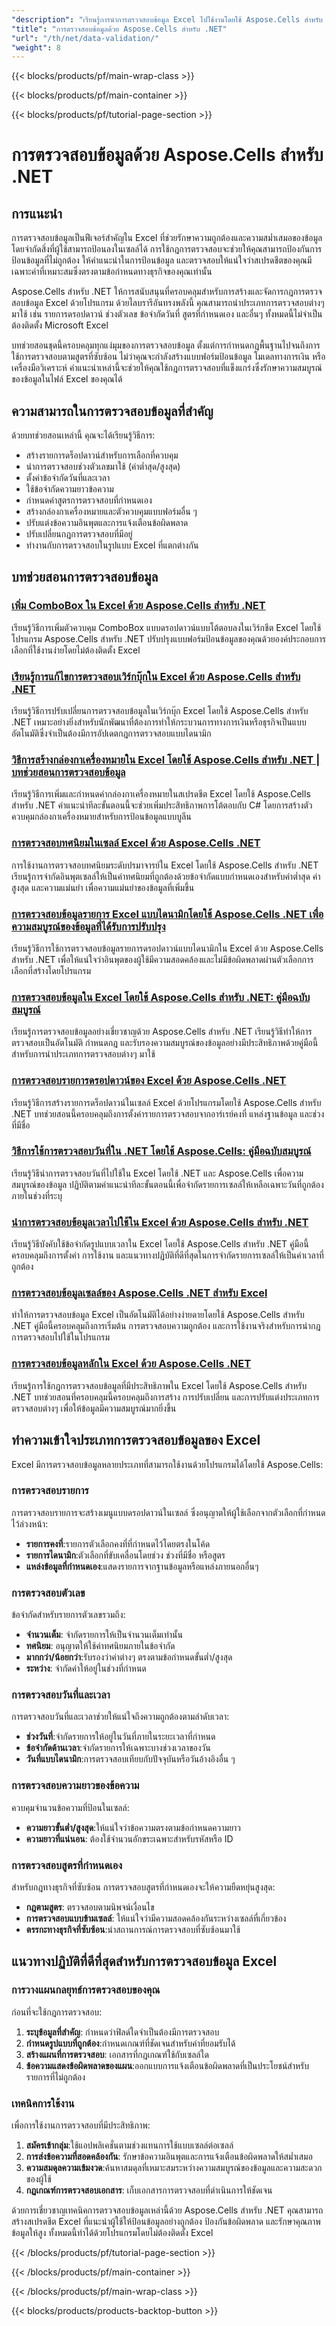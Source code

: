 ```yaml
---
"description": "เรียนรู้การนำการตรวจสอบข้อมูล Excel ไปใช้งานโดยใช้ Aspose.Cells สำหรับ .NET โดยมีบทช่วยสอนครอบคลุมกฎการตรวจสอบ รายการดรอปดาวน์ ข้อจำกัดวันที่/เวลา และการแจ้งเตือนข้อผิดพลาด"
"title": "การตรวจสอบข้อมูลด้วย Aspose.Cells สำหรับ .NET"
"url": "/th/net/data-validation/"
"weight": 8
---
```


{{< blocks/products/pf/main-wrap-class >}}

{{< blocks/products/pf/main-container >}}

{{< blocks/products/pf/tutorial-page-section >}}


# การตรวจสอบข้อมูลด้วย Aspose.Cells สำหรับ .NET

## การแนะนำ

การตรวจสอบข้อมูลเป็นฟีเจอร์สำคัญใน Excel ที่ช่วยรักษาความถูกต้องและความสม่ำเสมอของข้อมูลโดยจำกัดสิ่งที่ผู้ใช้สามารถป้อนลงในเซลล์ได้ การใช้กฎการตรวจสอบจะช่วยให้คุณสามารถป้องกันการป้อนข้อมูลที่ไม่ถูกต้อง ให้คำแนะนำในการป้อนข้อมูล และตรวจสอบให้แน่ใจว่าสเปรดชีตของคุณมีเฉพาะค่าที่เหมาะสมซึ่งตรงตามข้อกำหนดทางธุรกิจของคุณเท่านั้น

Aspose.Cells สำหรับ .NET ให้การสนับสนุนที่ครอบคลุมสำหรับการสร้างและจัดการกฎการตรวจสอบข้อมูล Excel ด้วยโปรแกรม ด้วยไลบรารีอันทรงพลังนี้ คุณสามารถนำประเภทการตรวจสอบต่างๆ มาใช้ เช่น รายการดรอปดาวน์ ช่วงตัวเลข ข้อจำกัดวันที่ สูตรที่กำหนดเอง และอื่นๆ ทั้งหมดนี้ไม่จำเป็นต้องติดตั้ง Microsoft Excel

บทช่วยสอนชุดนี้ครอบคลุมทุกแง่มุมของการตรวจสอบข้อมูล ตั้งแต่การกำหนดกฎพื้นฐานไปจนถึงการใช้การตรวจสอบตามสูตรที่ซับซ้อน ไม่ว่าคุณจะกำลังสร้างแบบฟอร์มป้อนข้อมูล โมเดลทางการเงิน หรือเครื่องมือวิเคราะห์ คำแนะนำเหล่านี้จะช่วยให้คุณใช้กฎการตรวจสอบที่แข็งแกร่งซึ่งรักษาความสมบูรณ์ของข้อมูลในไฟล์ Excel ของคุณได้

## ความสามารถในการตรวจสอบข้อมูลที่สำคัญ

ด้วยบทช่วยสอนเหล่านี้ คุณจะได้เรียนรู้วิธีการ:

- สร้างรายการดร็อปดาวน์สำหรับการเลือกที่ควบคุม
- นำการตรวจสอบช่วงตัวเลขมาใช้ (ค่าต่ำสุด/สูงสุด)
- ตั้งค่าข้อจำกัดวันที่และเวลา
- ใช้ข้อจำกัดความยาวข้อความ
- กำหนดค่าสูตรการตรวจสอบที่กำหนดเอง
- สร้างกล่องกาเครื่องหมายและตัวควบคุมแบบฟอร์มอื่น ๆ
- ปรับแต่งข้อความอินพุตและการแจ้งเตือนข้อผิดพลาด
- ปรับเปลี่ยนกฎการตรวจสอบที่มีอยู่
- ทำงานกับการตรวจสอบในรูปแบบ Excel ที่แตกต่างกัน

## บทช่วยสอนการตรวจสอบข้อมูล

### [เพิ่ม ComboBox ใน Excel ด้วย Aspose.Cells สำหรับ .NET](./add-combobox-excel-aspose-cells-net)
เรียนรู้วิธีการเพิ่มตัวควบคุม ComboBox แบบดรอปดาวน์แบบโต้ตอบลงในเวิร์กชีต Excel โดยใช้โปรแกรม Aspose.Cells สำหรับ .NET ปรับปรุงแบบฟอร์มป้อนข้อมูลของคุณด้วยองค์ประกอบการเลือกที่ใช้งานง่ายโดยไม่ต้องติดตั้ง Excel

### [เรียนรู้การแก้ไขการตรวจสอบเวิร์กบุ๊กใน Excel ด้วย Aspose.Cells สำหรับ .NET](./aspose-cells-net-workbook-validation-modifications)
เรียนรู้วิธีการปรับเปลี่ยนการตรวจสอบข้อมูลในเวิร์กบุ๊ก Excel โดยใช้ Aspose.Cells สำหรับ .NET เหมาะอย่างยิ่งสำหรับนักพัฒนาที่ต้องการทำให้กระบวนการทางการเงินหรือธุรกิจเป็นแบบอัตโนมัติซึ่งจำเป็นต้องมีการอัปเดตกฎการตรวจสอบแบบไดนามิก

### [วิธีการสร้างกล่องกาเครื่องหมายใน Excel โดยใช้ Aspose.Cells สำหรับ .NET | บทช่วยสอนการตรวจสอบข้อมูล](./create-checkboxes-net-excel-aspose-cells)
เรียนรู้วิธีการเพิ่มและกำหนดค่ากล่องกาเครื่องหมายในสเปรดชีต Excel โดยใช้ Aspose.Cells สำหรับ .NET คำแนะนำทีละขั้นตอนนี้จะช่วยเพิ่มประสิทธิภาพการโต้ตอบกับ C# โดยการสร้างตัวควบคุมกล่องกาเครื่องหมายสำหรับการป้อนข้อมูลแบบบูลีน

### [การตรวจสอบทศนิยมในเซลล์ Excel ด้วย Aspose.Cells .NET](./decimal-validation-excel-aspose-cells-net)
การใช้งานการตรวจสอบทศนิยมระดับปรมาจารย์ใน Excel โดยใช้ Aspose.Cells สำหรับ .NET เรียนรู้การจำกัดอินพุตเซลล์ให้เป็นค่าทศนิยมที่ถูกต้องด้วยข้อจำกัดแบบกำหนดเองสำหรับค่าต่ำสุด ค่าสูงสุด และความแม่นยำ เพื่อความแม่นยำของข้อมูลที่เพิ่มขึ้น

### [การตรวจสอบข้อมูลรายการ Excel แบบไดนามิกโดยใช้ Aspose.Cells .NET เพื่อความสมบูรณ์ของข้อมูลที่ได้รับการปรับปรุง](./dynamic-excel-data-validation-aspose-cells-net)
เรียนรู้วิธีการใช้การตรวจสอบข้อมูลรายการดรอปดาวน์แบบไดนามิกใน Excel ด้วย Aspose.Cells สำหรับ .NET เพื่อให้แน่ใจว่าอินพุตของผู้ใช้มีความสอดคล้องและไม่มีข้อผิดพลาดผ่านตัวเลือกการเลือกที่สร้างโดยโปรแกรม

### [การตรวจสอบข้อมูลใน Excel โดยใช้ Aspose.Cells สำหรับ .NET: คู่มือฉบับสมบูรณ์](./excel-data-validation-aspose-cells-dotnet)
เรียนรู้การตรวจสอบข้อมูลอย่างเชี่ยวชาญด้วย Aspose.Cells สำหรับ .NET เรียนรู้วิธีทำให้การตรวจสอบเป็นอัตโนมัติ กำหนดกฎ และรับรองความสมบูรณ์ของข้อมูลอย่างมีประสิทธิภาพด้วยคู่มือนี้สำหรับการนำประเภทการตรวจสอบต่างๆ มาใช้

### [การตรวจสอบรายการดรอปดาวน์ของ Excel ด้วย Aspose.Cells .NET](./excel-dropdown-validation-aspose-cells-net)
เรียนรู้วิธีการสร้างรายการดร็อปดาวน์ในเซลล์ Excel ด้วยโปรแกรมโดยใช้ Aspose.Cells สำหรับ .NET บทช่วยสอนนี้ครอบคลุมถึงการตั้งค่ารายการตรวจสอบจากอาร์เรย์คงที่ แหล่งฐานข้อมูล และช่วงที่มีชื่อ

### [วิธีการใช้การตรวจสอบวันที่ใน .NET โดยใช้ Aspose.Cells: คู่มือฉบับสมบูรณ์](./implement-date-validation-net-aspose-cells)
เรียนรู้วิธีนำการตรวจสอบวันที่ไปใช้ใน Excel โดยใช้ .NET และ Aspose.Cells เพื่อความสมบูรณ์ของข้อมูล ปฏิบัติตามคำแนะนำทีละขั้นตอนนี้เพื่อจำกัดรายการเซลล์ให้เหลือเฉพาะวันที่ถูกต้องภายในช่วงที่ระบุ

### [นำการตรวจสอบข้อมูลเวลาไปใช้ใน Excel ด้วย Aspose.Cells สำหรับ .NET](./implement-time-data-validation-aspose-cells-net)
เรียนรู้วิธีบังคับใช้ข้อจำกัดรูปแบบเวลาใน Excel โดยใช้ Aspose.Cells สำหรับ .NET คู่มือนี้ครอบคลุมถึงการตั้งค่า การใช้งาน และแนวทางปฏิบัติที่ดีที่สุดในการจำกัดรายการเซลล์ให้เป็นค่าเวลาที่ถูกต้อง

### [การตรวจสอบข้อมูลเซลล์ของ Aspose.Cells .NET สำหรับ Excel](./master-aspose-cells-net-excel-cell-validation)
ทำให้การตรวจสอบข้อมูล Excel เป็นอัตโนมัติได้อย่างง่ายดายโดยใช้ Aspose.Cells สำหรับ .NET คู่มือนี้ครอบคลุมถึงการเริ่มต้น การตรวจสอบความถูกต้อง และการใช้งานจริงสำหรับการนำกฎการตรวจสอบไปใช้ในโปรแกรม

### [การตรวจสอบข้อมูลหลักใน Excel ด้วย Aspose.Cells .NET](./mastering-data-validation-excel-aspose-cells-net)
เรียนรู้การใช้กฎการตรวจสอบข้อมูลที่มีประสิทธิภาพใน Excel โดยใช้ Aspose.Cells สำหรับ .NET บทช่วยสอนที่ครอบคลุมนี้ครอบคลุมถึงการสร้าง การปรับเปลี่ยน และการปรับแต่งประเภทการตรวจสอบต่างๆ เพื่อให้ข้อมูลมีความสมบูรณ์มากยิ่งขึ้น

## ทำความเข้าใจประเภทการตรวจสอบข้อมูลของ Excel

Excel มีการตรวจสอบข้อมูลหลายประเภทที่สามารถใช้งานด้วยโปรแกรมได้โดยใช้ Aspose.Cells:

### การตรวจสอบรายการ

การตรวจสอบรายการจะสร้างเมนูแบบดรอปดาวน์ในเซลล์ ซึ่งอนุญาตให้ผู้ใช้เลือกจากตัวเลือกที่กำหนดไว้ล่วงหน้า:

- **รายการคงที่**:รายการตัวเลือกคงที่ที่กำหนดไว้โดยตรงในโค้ด
- **รายการไดนามิก**:ตัวเลือกที่ขับเคลื่อนโดยช่วง ช่วงที่มีชื่อ หรือสูตร
- **แหล่งข้อมูลที่กำหนดเอง**:แสดงรายการจากฐานข้อมูลหรือแหล่งภายนอกอื่นๆ

### การตรวจสอบตัวเลข

ข้อจำกัดสำหรับรายการตัวเลขรวมถึง:

- **จำนวนเต็ม**: จำกัดรายการให้เป็นจำนวนเต็มเท่านั้น
- **ทศนิยม**: อนุญาตให้ใช้ค่าทศนิยมภายในข้อจำกัด
- **มากกว่า/น้อยกว่า**:รับรองว่าค่าต่างๆ ตรงตามข้อกำหนดขั้นต่ำ/สูงสุด
- **ระหว่าง**: จำกัดค่าให้อยู่ในช่วงที่กำหนด

### การตรวจสอบวันที่และเวลา

การตรวจสอบวันที่และเวลาช่วยให้แน่ใจถึงความถูกต้องตามลำดับเวลา:

- **ช่วงวันที่**:จำกัดรายการให้อยู่ในวันที่ภายในระยะเวลาที่กำหนด
- **ข้อจำกัดด้านเวลา**:จำกัดรายการให้เฉพาะบางช่วงเวลาของวัน
- **วันที่แบบไดนามิก**:การตรวจสอบเทียบกับปัจจุบันหรือวันอ้างอิงอื่น ๆ

### การตรวจสอบความยาวของข้อความ

ควบคุมจำนวนข้อความที่ป้อนในเซลล์:

- **ความยาวขั้นต่ำ/สูงสุด**:ให้แน่ใจว่าข้อความตรงตามข้อกำหนดความยาว
- **ความยาวที่แน่นอน**: ต้องใช้จำนวนอักขระเฉพาะสำหรับรหัสหรือ ID

### การตรวจสอบสูตรที่กำหนดเอง

สำหรับกฎทางธุรกิจที่ซับซ้อน การตรวจสอบสูตรที่กำหนดเองจะให้ความยืดหยุ่นสูงสุด:

- **กฎตามสูตร**: ตรวจสอบตามนิพจน์เงื่อนไข
- **การตรวจสอบแบบข้ามเซลล์**: ให้แน่ใจว่ามีความสอดคล้องกันระหว่างเซลล์ที่เกี่ยวข้อง
- **ตรรกะทางธุรกิจที่ซับซ้อน**:นำสถานการณ์การตรวจสอบที่ซับซ้อนมาใช้

## แนวทางปฏิบัติที่ดีที่สุดสำหรับการตรวจสอบข้อมูล Excel

### การวางแผนกลยุทธ์การตรวจสอบของคุณ

ก่อนที่จะใช้กฎการตรวจสอบ:

1. **ระบุข้อมูลที่สำคัญ**: กำหนดว่าฟิลด์ใดจำเป็นต้องมีการตรวจสอบ
2. **กำหนดรูปแบบที่ถูกต้อง**:กำหนดเกณฑ์ที่ชัดเจนสำหรับค่าที่ยอมรับได้
3. **สร้างแผนที่การตรวจสอบ**: เอกสารที่กฎเกณฑ์ใช้กับเซลล์ใด
4. **ข้อความแสดงข้อผิดพลาดของแผน**:ออกแบบการแจ้งเตือนข้อผิดพลาดที่เป็นประโยชน์สำหรับรายการที่ไม่ถูกต้อง

### เทคนิคการใช้งาน

เพื่อการใช้งานการตรวจสอบที่มีประสิทธิภาพ:

1. **สมัครเข้ากลุ่ม**:ใช้แอปพลิเคชั่นตามช่วงแทนการใช้แบบเซลล์ต่อเซลล์
2. **การส่งข้อความที่สอดคล้องกัน**: รักษาข้อความอินพุตและการแจ้งเตือนข้อผิดพลาดให้สม่ำเสมอ
3. **ความสมดุลความเข้มงวด**:ค้นหาสมดุลที่เหมาะสมระหว่างความสมบูรณ์ของข้อมูลและความสะดวกของผู้ใช้
4. **กฏเกณฑ์การตรวจสอบเอกสาร**: เก็บเอกสารการตรวจสอบที่ดำเนินการให้ชัดเจน

ด้วยการเชี่ยวชาญเทคนิคการตรวจสอบข้อมูลเหล่านี้ด้วย Aspose.Cells สำหรับ .NET คุณสามารถสร้างสเปรดชีต Excel ที่แนะนำผู้ใช้ให้ป้อนข้อมูลอย่างถูกต้อง ป้องกันข้อผิดพลาด และรักษาคุณภาพข้อมูลให้สูง ทั้งหมดนี้ทำได้ด้วยโปรแกรมโดยไม่ต้องติดตั้ง Excel

{{< /blocks/products/pf/tutorial-page-section >}}

{{< /blocks/products/pf/main-container >}}

{{< /blocks/products/pf/main-wrap-class >}}

{{< blocks/products/products-backtop-button >}}